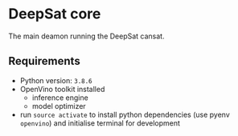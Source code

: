 # DeepSat core
The main deamon running the DeepSat cansat.

## Requirements
- Python version: `3.8.6`
- OpenVino toolkit installed
    - inference engine
    - model optimizer
- run `source activate` to install python dependencies (use pyenv `openvino`) and initialise terminal for development
